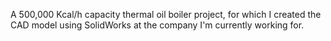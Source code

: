 A 500,000 Kcal/h capacity thermal oil boiler project, for which I created the CAD model using SolidWorks at the company I'm currently working for.
